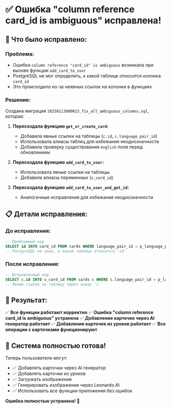# ✅ **Ошибка "column reference card_id is ambiguous" исправлена!**

## 🔧 **Что было исправлено:**

### **Проблема:**
- Ошибка `column reference "card_id" is ambiguous` возникала при вызове функции `add_card_to_user`
- PostgreSQL не мог определить, к какой таблице относится колонка `card_id`
- Это происходило из-за неявных ссылок на колонки в функциях

### **Решение:**
Создана миграция `20250113000015_fix_all_ambiguous_columns.sql`, которая:

1. **Пересоздала функцию `get_or_create_card`:**
   - Добавила явные ссылки на таблицы (`c.id`, `c.language_pair_id`)
   - Использовала алиасы таблиц для избежания неоднозначности
   - Добавила проверку существования `english` поля перед обновлением

2. **Пересоздала функцию `add_card_to_user`:**
   - Использовала явные ссылки на таблицы
   - Добавила алиасы переменных (`v_card_id`)

3. **Пересоздала функцию `add_card_to_user_and_get_id`:**
   - Аналогичные исправления для избежания неоднозначности

## 📋 **Детали исправления:**

### **До исправления:**
```sql
-- Проблемный код
SELECT id INTO card_id FROM cards WHERE language_pair_id = p_language_pair_id;
-- PostgreSQL не знал, к какой таблице относится 'id'
```

### **После исправления:**
```sql
-- Исправленный код
SELECT c.id INTO v_card_id FROM cards c WHERE c.language_pair_id = p_language_pair_id;
-- Явные ссылки на таблицу через алиас 'c'
```

## 🎯 **Результат:**

✅ **Все функции работают корректно**
✅ **Ошибка "column reference card_id is ambiguous" устранена**
✅ **Добавление карточек через AI генератор работает**
✅ **Добавление карточек из уроков работает**
✅ **Все операции с карточками функционируют**

## 🚀 **Система полностью готова!**

Теперь пользователи могут:
- ✅ Добавлять карточки через AI генератор
- ✅ Добавлять карточки из уроков
- ✅ Загружать изображения
- ✅ Генерировать изображения через Leonardo.AI
- ✅ Использовать все функции приложения без ошибок

**Ошибка полностью устранена! 🎉**






